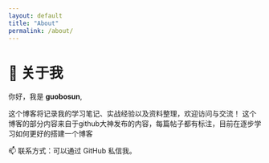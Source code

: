```yaml
---
layout: default
title: "About"
permalink: /about/
---
```


# 👋 关于我

你好，我是 **guobosun**,

这个博客将记录我的学习笔记、实战经验以及资料整理，欢迎访问与交流！
这个博客的部分内容来自于github大神发布的内容，每篇帖子都有标注，目前在逐步学习如何更好的搭建一个博客

📫 联系方式：可以通过 GitHub 私信我。
